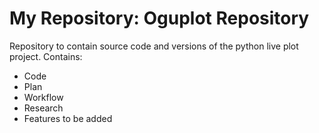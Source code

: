 My Repository: __Oguplot Repository__
=====================================

Repository to contain source code and versions of the python
live plot project. Contains:

* Code
* Plan
* Workflow
* Research
* Features to be added
